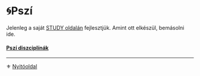 # 🌀Pszí

Jelenleg a saját [STUDY oldalán](https://github.com/kaktusztea/szilankrpg/wiki/STUDY.pszi) fejlesztjük. Amint ott elkészül, bemásolni ide.

#### [Pszí diszciplínák](091_pszi_diszciplinak.md)

---

⚜️ [Nyitóoldal](start.md#8-psz%C3%AD)
